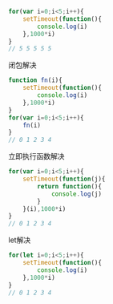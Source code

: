 ```javascript
for(var i=0;i<5;i++){
    setTimeout(function(){
        console.log(i)
    },1000*i)
}
// 5 5 5 5 5
```

闭包解决
```javascript
function fn(i){
    setTimeout(function(){
        console.log(i)
    },1000*i)
}
for(var i=0;i<5;i++){
    fn(i)
}
// 0 1 2 3 4
```
立即执行函数解决
```javascript
for(var i=0;i<5;i++){
    setTimeout(function(j){
        return function(){
            console.log(j)
        }
    }(i),1000*i)
}
// 0 1 2 3 4
```
let解决
```javascript
for(let i=0;i<5;i++){
    setTimeout(function(){
        console.log(i)
    },1000*i)
}
// 0 1 2 3 4
```